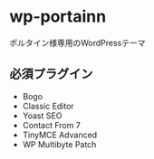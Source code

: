 # wp-portainn
ポルタイン様専用のWordPressテーマ

## 必須プラグイン

- Bogo
- Classic Editor
- Yoast SEO
- Contact From 7
- TinyMCE Advanced
- WP Multibyte Patch
